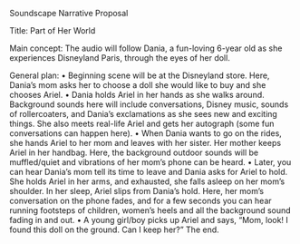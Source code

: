 Soundscape Narrative Proposal

Title: Part of Her World 

Main concept: 
The audio will follow Dania, a fun-loving 6-year old as she experiences Disneyland Paris, through the eyes of her doll. 

General plan: 
•	Beginning scene will be at the Disneyland store. Here, Dania’s mom asks her to choose a doll she would like to buy and she chooses Ariel.
•	Dania holds Ariel in her hands as she walks around. Background sounds here will include conversations, Disney music, sounds of rollercoaters, and Dania’s exclamations as she sees new and exciting things. She also meets real-life Ariel and gets her autograph (some fun conversations can happen here).
•	When Dania wants to go on the rides, she hands Ariel to her mom and leaves with her sister. Her mother keeps Ariel in her handbag. Here, the background outdoor sounds will be muffled/quiet and vibrations of her mom’s phone can be heard. 
•	Later, you can hear Dania’s mom tell its time to leave and Dania asks for Ariel to hold. She holds Ariel in her arms, and exhausted, she falls asleep on her mom’s shoulder. In her sleep, Ariel slips from Dania’s hold. Here, her mom’s conversation on the phone fades, and for a few seconds you can hear running footsteps of children, women’s heels and all the background sound fading in and out. 
•	A young girl/boy picks up Ariel and says, “Mom, look! I found this doll on the ground. Can I keep her?” The end. 


